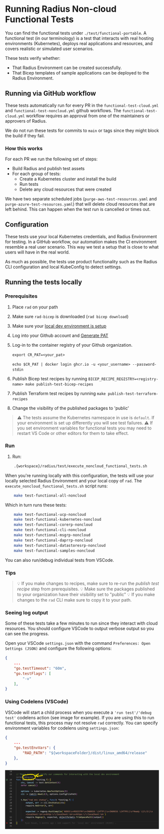 # Running Radius Non-cloud Functional Tests

You can find the functional tests under `./test/functional-portable`. A functional test (in our terminology) is a test that interacts with real hosting environments (Kubernetes), deploys real applications and resources, and covers realistic or simulated user scenarios.

These tests verify whether:

- That Radius Environment can be created successfully.
- That Bicep templates of sample applications can be deployed to the Radius Environment.

## Running via GitHub workflow

These tests automatically run for every PR in the `functional-test-cloud.yml` and `functional-test-noncloud.yml` github workflows. The `functional-test-cloud.yml` workflow requires an approval from one of the maintainers or approvers of Radius.

We do not run these tests for commits to `main` or tags since they might block the build if they fail.

### How this works

For each PR we run the following set of steps:

- Build Radius and publish test assets
- For each group of tests:
  - Create a Kubernetes cluster and install the build
  - Run tests
  - Delete any cloud resources that were created

We have two separate scheduled jobs (`purge-aws-test-resources.yaml` and `purge-azure-test-resources.yaml`) that will delete cloud resources that are left behind. This can happen when the test run is cancelled or times out.

## Configuration

These tests use your local Kubernetes credentials, and Radius Environment for testing. In a GitHub workflow, our automation makes the CI environment resemble a real user scenario. This way we test a setup that is close to what users will have in the real world.

As much as possible, the tests use product functionality such as the Radius CLI configuration and local KubeConfig to detect settings.

## Running the tests locally

### Prerequisites

1. Place `rad` on your path
1. Make sure `rad-bicep` is downloaded (`rad bicep download`)
1. Make sure your [local dev environment is setup](../contributing-code-control-plane/running-controlplane-locally.md)
1. Log into your Github account and [Generate PAT](https://docs.github.com/en/authentication/keeping-your-account-and-data-secure/managing-your-personal-access-tokens)
1. Log-in to the container registry of your Github organization.

   `export CR_PAT=<your_pat>`

   `echo $CR_PAT | docker login ghcr.io -u <your_username> --password-stdin`

1. Publish Bicep test recipes by running `BICEP_RECIPE_REGISTRY=<registry-name> make publish-test-bicep-recipes`
1. Publish Terraform test recipes by running `make publish-test-terraform-recipes`
1. Change the visibility of the published packages to 'public'

> ⚠️ The tests assume the Kubernetes namespace in use is `default`. If your environment is set up differently you will see test failures.
> ⚠️ If you set environment variables for functional tests you may need to restart VS Code or other editors for them to take effect.

### Run

1. Run:

```sh
    .{workspace}/radius/test/execute_noncloud_functional_tests.sh
```

When you're running locally with this configuration, the tests will use your locally selected Radius Environment and your local copy of `rad`. The `execute_noncloud_functional_tests.sh` script runs:

```sh
    make test-functional-all-noncloud
```

Which in turn runs these tests:

```sh
    make test-functional-ucp-noncloud
    make test-functional-kubernetes-noncloud
    make test-functional-corerp-noncloud
    make test-functional-cli-noncloud
    make test-functional-msgrp-noncloud
    make test-functional-daprrp-noncloud
    make test-functional-datastoresrp-noncloud
    make test-functional-samples-noncloud
```

You can also run/debug individual tests from VSCode.

### Tips

> 💡 If you make changes to recipes, make sure to re-run the _publish test recipe_ step from prerequisites.
> 💡 Make sure the packages published to your organization have their visibility set to "public"
> 💡 If you make changes to the `rad` CLI make sure to copy it to your path.

### Seeing log output

Some of these tests take a few minutes to run since they interact with cloud resources. You should configure VSCode to output verbose output so you can see the progress.

Open your VSCode `settings.json` with the command `Preferences: Open Settings (JSON)` and configure the following options:

```json
{
    ...
    "go.testTimeout": "60m",
    "go.testFlags": [
        "-v"
    ],
}
```

### Using Codelens (VSCode)

VSCode will start a child process when you execute a `'run test'/'debug test'` codelens action (see image for example). If you are using this to run functional tests, this process may not resolve `rad` correctly. You can specify environment variables for codelens using `settings.json`:

```json
{
    ...
    "go.testEnvVars": {
        "RAD_PATH": "${workspaceFolder}/dist/linux_amd64/release"
    },
}
```

![Screenshot of VS Code Codelens UI](./vscode_debug_test.png)

